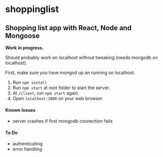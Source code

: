 # shoppinglist
## Shopping list app with React, Node and Mongoose

**Work in progress.**

Should probably work on localhost without tweaking (needs mongodb on localhost).


First, make sure you have mongod up an running on localhost.


1. Run `npm install`
2. Run `npm start` at root folder to start the server.
3. At `/client`, run `npm start` again.
4. Open `localhost:3000` on your web browser.



#### Known Issues
* server crashes if first mongodb connection fails


#### To Do
* authenticating
* error handling
